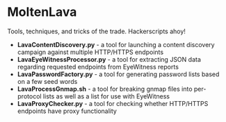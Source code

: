 MoltenLava
==========

Tools, techniques, and tricks of the trade. Hackerscripts ahoy!

- **LavaContentDiscovery.py** - a tool for launching a content discovery campaign against multiple HTTP/HTTPS endpoints
- **LavaEyeWitnessProcessor.py** - a tool for extracting JSON data regarding requested endpoints from EyeWitness reports
- **LavaPasswordFactory.py** - a tool for generating password lists based on a few seed words
- **LavaProcessGnmap.sh** - a tool for breaking gnmap files into per-protocol lists as well as a list for use with EyeWitness
- **LavaProxyChecker.py** - a tool for checking whether HTTP/HTTPS endpoints have proxy functionality
